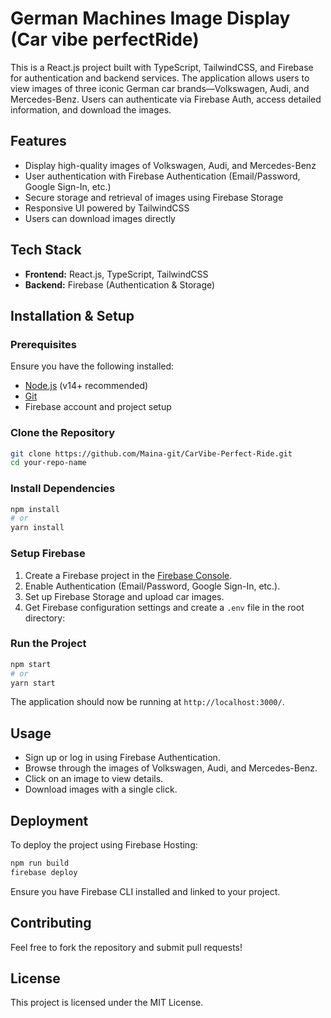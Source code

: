 # German Machines Image Display (Car vibe perfectRide)

This is a React.js project built with TypeScript, TailwindCSS, and Firebase for authentication and backend services. The application allows users to view images of three iconic German car brands—Volkswagen, Audi, and Mercedes-Benz. Users can authenticate via Firebase Auth, access detailed information, and download the images.

## Features
- Display high-quality images of Volkswagen, Audi, and Mercedes-Benz
- User authentication with Firebase Authentication (Email/Password, Google Sign-In, etc.)
- Secure storage and retrieval of images using Firebase Storage
- Responsive UI powered by TailwindCSS
- Users can download images directly

## Tech Stack
- **Frontend:** React.js, TypeScript, TailwindCSS
- **Backend:** Firebase (Authentication & Storage)

## Installation & Setup
### Prerequisites
Ensure you have the following installed:
- [Node.js](https://nodejs.org/) (v14+ recommended)
- [Git](https://git-scm.com/)
- Firebase account and project setup

### Clone the Repository
```bash
git clone https://github.com/Maina-git/CarVibe-Perfect-Ride.git
cd your-repo-name
```

### Install Dependencies
```bash
npm install
# or
yarn install
```

### Setup Firebase
1. Create a Firebase project in the [Firebase Console](https://console.firebase.google.com/).
2. Enable Authentication (Email/Password, Google Sign-In, etc.).
3. Set up Firebase Storage and upload car images.
4. Get Firebase configuration settings and create a `.env` file in the root directory:


### Run the Project
```bash
npm start
# or
yarn start
```
The application should now be running at `http://localhost:3000/`.

## Usage
- Sign up or log in using Firebase Authentication.
- Browse through the images of Volkswagen, Audi, and Mercedes-Benz.
- Click on an image to view details.
- Download images with a single click.

## Deployment
To deploy the project using Firebase Hosting:
```bash
npm run build
firebase deploy
```
Ensure you have Firebase CLI installed and linked to your project.

## Contributing
Feel free to fork the repository and submit pull requests!

## License
This project is licensed under the MIT License.

